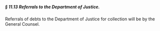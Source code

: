 ##### § 11.13 Referrals to the Department of Justice. #####

Referrals of debts to the Department of Justice for collection will be by the General Counsel.